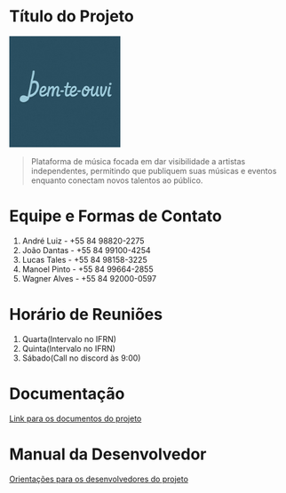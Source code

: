 # Título do Projeto

<img src="logo.png" width="200" height="200" />

>Plataforma de música focada em dar visibilidade a artistas independentes, permitindo que publiquem suas músicas e eventos enquanto conectam novos talentos ao público.

# Equipe e Formas de Contato

1. André Luiz   - +55 84 98820-2275
2. João Dantas  - +55 84 99100-4254
3. Lucas Tales  - +55 84 98158-3225
4. Manoel Pinto - +55 84 99664-2855
5. Wagner Alves - +55 84 92000-0597

# Horário de Reuniões

1. Quarta(Intervalo no IFRN)
2. Quinta(Intervalo no IFRN)
3. Sábado(Call no discord às 9:00)

# Documentação

[Link para os documentos do projeto](doc/documentacao.md)

# Manual da Desenvolvedor

[Orientações para os desenvolvedores do projeto](doc/guia-ds/guia.md)
